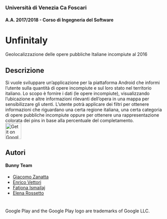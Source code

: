 ### Università di Venezia Ca Foscari
#### A.A. 2017/2018 - Corso di Ingegneria del Software

# Unfinitaly
Geolocalizzazione delle opere pubbliche Italiane incompiute al 2016

## Descrizione
Si vuole sviluppare un’applicazione per la piattaforma Android che informi l’utente sulla quantità di opere incompiute e sul loro stato nel territorio italiano. Lo scopo è fornire i dati (le opere incompiute), visualizzando l’ubicazione e altre informazioni rilevanti dell’opera in una mappa per sensibilizzare gli utenti. L’utente potrà applicare dei filtri per ottenere informazioni che riguardano una certa regione italiana, una certa categoria di opere pubbliche incompiute oppure per ottenere una rappresentazione colorata dei pins in base alla percentuale del completamento.</br>
<a href="https://play.google.com/store/apps/details?id=it.unive.dais.bunnyteam.unfinitaly.app"><img alt="Get it on Google Play" src="https://play.google.com/intl/en_us/badges/images/generic/en-play-badge.png" height=50px /></a>
## Autori
#### Bunny Team
- [Giacomo Zanatta](https://github.com/giacomozanatta)
- [Enrico Vettori](https://github.com/enricovettori93)
- [Fatjona Ismailaj](https://github.com/jonais)
- [Elena Rossetto](https://github.com/elenaross)


#
#

Google Play and the Google Play logo are trademarks of Google LLC.
